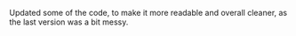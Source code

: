 Updated some of the code, to make it more readable and overall cleaner, as the last version was a bit messy.
